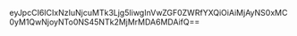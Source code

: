 eyJpcCI6ICIxNzIuNjcuMTk3Ljg5IiwgInVwZGF0ZWRfYXQiOiAiMjAyNS0xMC0yM1QwNjoyNTo0NS45NTk2MjMrMDA6MDAifQ==